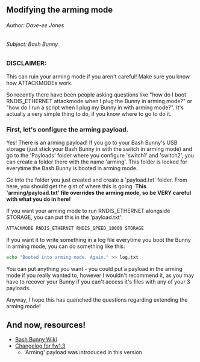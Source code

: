 ## Modifying the arming mode
###### Author: Dave-ee Jones
###### Subject: Bash Bunny

### DISCLAIMER:
This can ruin your arming mode if you aren't careful! Make sure you know how ATTACKMODEs work.

So recently there have been people asking questions like "how do I boot RNDIS_ETHERNET attackmode when I plug the Bunny in arming mode?" or "how do I run a script when I plug my Bunny in with arming mode?". It's actually a very simple thing to do, if you know where to go to do it.

### First, let's configure the arming payload.
Yes! There is an arming payload!
If you go to your Bash Bunny's USB storage (just stick your Bash Bunny in with the switch in arming mode) and go to the 'Payloads' folder where you configure 'switch1' and 'switch2', you can create a folder there with the name 'arming'. This folder is looked for everytime the Bash Bunny is booted in arming mode.

Go into the folder you just created and create a 'payload.txt' folder. From here, you should get the gist of where this is going.
**This 'arming/payload.txt' file overrides the arming mode, so be VERY careful with what you do in here!**

If you want your arming mode to run RNDIS_ETHERNET alongside STORAGE, you can put this in the 'payload.txt':
```sh
ATTACKMODE RNDIS_ETHERNET RNDIS_SPEED_10000 STORAGE
```

If you want it to write something in a log file everytime you boot the Bunny in arming mode, you can do something like this:
```sh
echo "Booted into arming mode. Again." >> log.txt
```

You can put anything you want - you could put a payload in the arming mode if you really wanted to, however I wouldn't recommend it, as you may have to recover your Bunny if you can't access it's files with any of your 3 payloads.

Anyway, I hope this has quenched the questions regarding extending the arming mode!

## And now, resources!
- [Bash Bunny Wiki](https://wiki.bashbunny.com/#!index.md)
- [Changelog for fw1.3](https://storage.googleapis.com/bashbunny_updates/ch_fw_1.3-changelog.txt)
  - 'Arming' payload was introduced in this version
